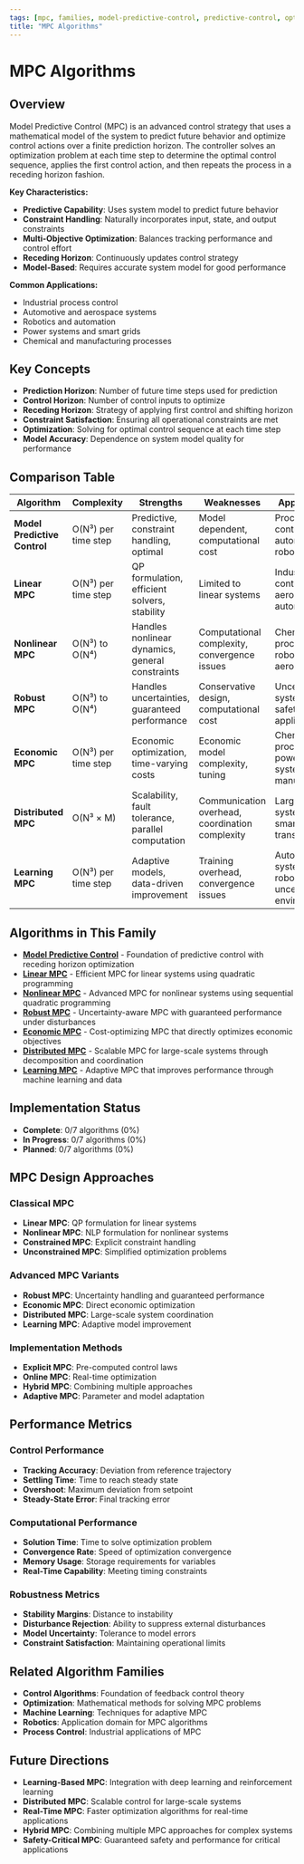 ```yaml
---
tags: [mpc, families, model-predictive-control, predictive-control, optimization, control-theory]
title: "MPC Algorithms"
---
```


# MPC Algorithms

## Overview

Model Predictive Control (MPC) is an advanced control strategy that uses a mathematical model of the system to predict future behavior and optimize control actions over a finite prediction horizon. The controller solves an optimization problem at each time step to determine the optimal control sequence, applies the first control action, and then repeats the process in a receding horizon fashion.

**Key Characteristics:**
- **Predictive Capability**: Uses system model to predict future behavior
- **Constraint Handling**: Naturally incorporates input, state, and output constraints
- **Multi-Objective Optimization**: Balances tracking performance and control effort
- **Receding Horizon**: Continuously updates control strategy
- **Model-Based**: Requires accurate system model for good performance

**Common Applications:**
- Industrial process control
- Automotive and aerospace systems
- Robotics and automation
- Power systems and smart grids
- Chemical and manufacturing processes

## Key Concepts

- **Prediction Horizon**: Number of future time steps used for prediction
- **Control Horizon**: Number of control inputs to optimize
- **Receding Horizon**: Strategy of applying first control and shifting horizon
- **Constraint Satisfaction**: Ensuring all operational constraints are met
- **Optimization**: Solving for optimal control sequence at each time step
- **Model Accuracy**: Dependence on system model quality for performance

## Comparison Table

| Algorithm | Complexity | Strengths | Weaknesses | Applications |
|-----------|------------|-----------|------------|--------------|
| **Model Predictive Control** | O(N³) per time step | Predictive, constraint handling, optimal | Model dependent, computational cost | Process control, automotive, robotics |
| **Linear MPC** | O(N³) per time step | QP formulation, efficient solvers, stability | Limited to linear systems | Industrial control, aerospace, automotive |
| **Nonlinear MPC** | O(N³) to O(N⁴) | Handles nonlinear dynamics, general constraints | Computational complexity, convergence issues | Chemical processes, robotics, aerospace |
| **Robust MPC** | O(N³) to O(N⁴) | Handles uncertainties, guaranteed performance | Conservative design, computational cost | Uncertain systems, safety-critical applications |
| **Economic MPC** | O(N³) per time step | Economic optimization, time-varying costs | Economic model complexity, tuning | Chemical processes, power systems, manufacturing |
| **Distributed MPC** | O(N³ × M) | Scalability, fault tolerance, parallel computation | Communication overhead, coordination complexity | Large-scale systems, smart grids, transportation |
| **Learning MPC** | O(N³) per time step | Adaptive models, data-driven improvement | Training overhead, convergence issues | Autonomous systems, robotics, uncertain environments |

## Algorithms in This Family

- [**Model Predictive Control**](../algorithms/mpc/model-predictive-control.md) - Foundation of predictive control with receding horizon optimization
- [**Linear MPC**](../algorithms/mpc/linear-mpc.md) - Efficient MPC for linear systems using quadratic programming
- [**Nonlinear MPC**](../algorithms/mpc/nonlinear-mpc.md) - Advanced MPC for nonlinear systems using sequential quadratic programming
- [**Robust MPC**](../algorithms/mpc/robust-mpc.md) - Uncertainty-aware MPC with guaranteed performance under disturbances
- [**Economic MPC**](../algorithms/mpc/economic-mpc.md) - Cost-optimizing MPC that directly optimizes economic objectives
- [**Distributed MPC**](../algorithms/mpc/distributed-mpc.md) - Scalable MPC for large-scale systems through decomposition and coordination
- [**Learning MPC**](../algorithms/mpc/learning-mpc.md) - Adaptive MPC that improves performance through machine learning and data

## Implementation Status

- **Complete**: 0/7 algorithms (0%)
- **In Progress**: 0/7 algorithms (0%)
- **Planned**: 0/7 algorithms (0%)

## MPC Design Approaches

### **Classical MPC**
- **Linear MPC**: QP formulation for linear systems
- **Nonlinear MPC**: NLP formulation for nonlinear systems
- **Constrained MPC**: Explicit constraint handling
- **Unconstrained MPC**: Simplified optimization problems

### **Advanced MPC Variants**
- **Robust MPC**: Uncertainty handling and guaranteed performance
- **Economic MPC**: Direct economic optimization
- **Distributed MPC**: Large-scale system coordination
- **Learning MPC**: Adaptive model improvement

### **Implementation Methods**
- **Explicit MPC**: Pre-computed control laws
- **Online MPC**: Real-time optimization
- **Hybrid MPC**: Combining multiple approaches
- **Adaptive MPC**: Parameter and model adaptation

## Performance Metrics

### **Control Performance**
- **Tracking Accuracy**: Deviation from reference trajectory
- **Settling Time**: Time to reach steady state
- **Overshoot**: Maximum deviation from setpoint
- **Steady-State Error**: Final tracking error

### **Computational Performance**
- **Solution Time**: Time to solve optimization problem
- **Convergence Rate**: Speed of optimization convergence
- **Memory Usage**: Storage requirements for variables
- **Real-Time Capability**: Meeting timing constraints

### **Robustness Metrics**
- **Stability Margins**: Distance to instability
- **Disturbance Rejection**: Ability to suppress external disturbances
- **Model Uncertainty**: Tolerance to model errors
- **Constraint Satisfaction**: Maintaining operational limits

## Related Algorithm Families

- **Control Algorithms**: Foundation of feedback control theory
- **Optimization**: Mathematical methods for solving MPC problems
- **Machine Learning**: Techniques for adaptive MPC
- **Robotics**: Application domain for MPC algorithms
- **Process Control**: Industrial applications of MPC

## Future Directions

- **Learning-Based MPC**: Integration with deep learning and reinforcement learning
- **Distributed MPC**: Scalable control for large-scale systems
- **Real-Time MPC**: Faster optimization algorithms for real-time applications
- **Hybrid MPC**: Combining multiple MPC approaches for complex systems
- **Safety-Critical MPC**: Guaranteed safety and performance for critical applications
